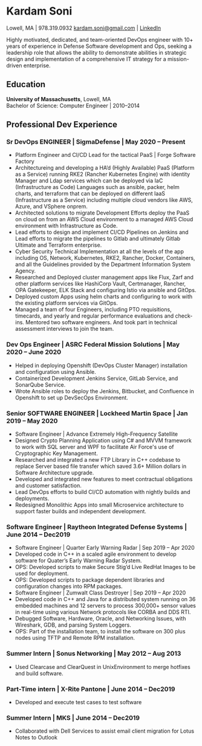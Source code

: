 # Kardam Soni
Lowell, MA | 978.319.0932
kardam.soni@gmail.com | [LinkedIn](linkedin.com/in/kardam-soni-76527192/)

Highly motivated, dedicated, and team-oriented DevOps engineer with 10+ years of experience in Defense Software development and Ops, seeking a leadership role that allows the ability to demonstrate abilities in strategic design and implementation of a comprehensive IT strategy for a mission-driven enterprise.

## Education
**University of Massachusetts**, Lowell, MA  
Bachelor of Science: Computer Engineer | 2010–2014

## Professional Dev Experience

### Sr DevOps ENGINEER | SigmaDefense | May 2020 – Present
- Platform Engineer and CI/CD Lead for the tactical PaaS | Forge Software Factory
- Architectureing and developing a HA’d (Highly Available) PaaS (Platform as a Service) running RKE2 (Rancher Kubernetes Engine) with identity Manager and Ldap services which can be deployed via IaC (Infrastructure as Code) Languages such as ansible, packer, helm charts, and terraform that can be deployed on different IaaS (Infrastructure as a Service) including multiple cloud vendors like AWS, Azure, and VSphere onprem.
- Architected solutions to migrate Development Efforts deploy the PaaS on cloud on from an AWS Cloud environment to a managed AWS Cloud environment with Infrastructure as Code.
- Lead efforts to design and implement CI/CD Pipelines on Jenkins and Lead efforts to migrate the pipelines to Gitlab and ultimately Gitlab Ultimate and Terraform enterprise.
- Cyber Security Technical Implementation at all the levels of the app including OS, Network, Kubernetes, RKE2, Rancher, Docker, Containers, and all the Guidelines provided by the Department Information System Agency.
- Researched and Deployed cluster management apps like Flux, Zarf and other platform services like HashiCorp Vault, Certmanager, Rancher, OPA Gatekeeper, ELK Stack and configuring Istio via ansible and GitOps.
- Deployed custom Apps using helm charts and configuring to work with the existing platform services via GitOps.
- Managed a team of four Engineers, including PTO requisitions, timecards, and yearly and regular performance evaluations and check-ins. Mentored two software engineers. And took part in technical assessment interviews to join the team.

### Dev Ops Engineer | ASRC Federal Mission Solutions | May 2020 – June 2020
- Helped in deploying Openshift (DevOps Cluster Manager) installation and configuration using Ansible.
- Containerized Development Jenkins Service, GitLab Service, and SonarQube Service.
- Wrote Ansible roles to deploy the Jenkins, Bitbucket, and Confluence in Openshift to set up DevSecOps Environment.

### Senior SOFTWARE ENGINEER | Lockheed Martin Space | Jan 2019 – May 2020
- Software Engineer | Advance Extremely High-Frequency Satellite	
- Designed Crypto Planning Application using C# and MVVM framework to work with SQL server and WPF to facilitate Air Force's use of Cryptographic Key Management.
- Researched and integrated a new FTP Library in C++ codebase to replace Server based file transfer which saved 3.6+ Million dollars in Software Architecture upgrade.
- Developed and integrated new features to meet contractual obligations and customer satisfaction.
- Lead DevOps efforts to build CI/CD automation with nightly builds and deployments. 
- Redesigned Monolithic Apps into small Microservice architecture to support faster builds and independent development.

### Software Engineer | Raytheon Integrated Defense Systems | June 2014 – Dec2019
- Software Engineer | Quarter Early Warning Radar | Sep 2019 – Apr 2020
- Developed code in C++ in a scaled agile environment to develop software for Quater’s Early Warning Radar System.
- OPS: Developed scripts to make Secure Stig’d Live RedHat Images to be used for deployment.
- OPS: Developed scripts to package dependent libraries and configuration changes into RPM packages.
- Software Engineer | Zumwalt Class Destroyer | Sep 2019 – Apr 2020
- Developed code in C++ and Java for a distributed system running on 36 embedded machines and 12 servers to process 300,000+ sensor values in real-time using various Network protocols like CORBA and DDS RTI. 
- Debugged Software, Hardware, Oracle, and Networking Issues, with Wireshark, GDB, and parsing System Loggers.
- OPS: Part of the installation team, to install the software on 300 plus nodes using TFTP and Remote RPM installation.

### Summer Intern  | Sonus Networking | May 2012 – Aug 2013
- Used Clearcase and ClearQuest in UnixEnvironment to merge hotfixes and build software.

### Part-Time intern  | X-Rite Pantone | June 2014 – Dec2019
- Developed and execute test cases to test software 

### Summer Intern | MKS | June 2014 – Dec2019
- Collaborated with Dell Services to assist email client migration for Lotus Notes to Outlook
